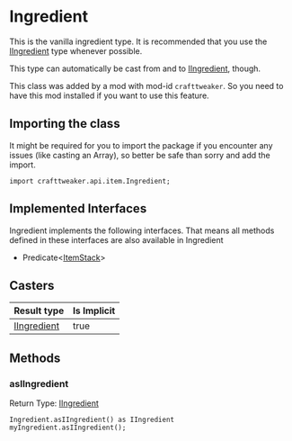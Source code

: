 # Ingredient

This is the vanilla ingredient type.
 It is recommended that you use the [IIngredient](/vanilla/api/items/IIngredient) type whenever possible.

 This type can automatically be cast from and to [IIngredient](/vanilla/api/items/IIngredient), though.

This class was added by a mod with mod-id `crafttweaker`. So you need to have this mod installed if you want to use this feature.

## Importing the class

It might be required for you to import the package if you encounter any issues (like casting an Array), so better be safe than sorry and add the import.
```zenscript
import crafttweaker.api.item.Ingredient;
```


## Implemented Interfaces
Ingredient implements the following interfaces. That means all methods defined in these interfaces are also available in Ingredient

- Predicate&lt;[ItemStack](/vanilla/api/item/ItemStack)&gt;
## Casters

| Result type | Is Implicit |
|-------------|-------------|
| [IIngredient](/vanilla/api/items/IIngredient) | true |

## Methods

### asIIngredient

Return Type: [IIngredient](/vanilla/api/items/IIngredient)

```zenscript
Ingredient.asIIngredient() as IIngredient
myIngredient.asIIngredient();
```

